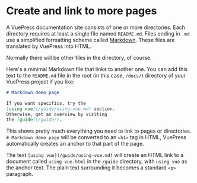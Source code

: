 # Create and link to more pages

A VuePress documentation site consists of one or more directories.
Each directory requires at least a single file named `README.md`.
Files ending in `.md` use a simplified formatting scheme called
[Markdown](https://guides.github.com/features/mastering-markdown/).
These files are translated by VuePress into HTML.

Normally there will be other files in the directory, of course.

Here's a minimal Markdown file that links to another one.
You can add this text to the `README.md` file in the
root (in this case, `/docs/`) directory of your
VuePress project if you like:

```markdown
# Markdown demo page

If you want specifics, try the 
[using vue](/guide/using-vue.md) section. 
Otherwise, get an overview by visiting 
the [guide](/guide/).
```

This shows pretty much everything you need to link to
pages or directories. `# Markdown demo page` will
be converted to an `<h1>` tag in HTML, VuePress
automatically creates an anchor to that part of the
page.

The text `[using vue](/guide/using-vue.md)`
will create an HTML link to a document called `using-vue.html`
in the `/guide` directory, with `using vue` as the anchor text.
The plain text surrounding it becomes a standard `<p>` paragraph.
